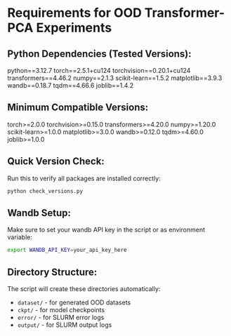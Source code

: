 # Requirements for OOD Transformer-PCA Experiments

## Python Dependencies (Tested Versions):
python==3.12.7
torch==2.5.1+cu124
torchvision==0.20.1+cu124
transformers==4.46.2
numpy==2.1.3
scikit-learn==1.5.2
matplotlib==3.9.3
wandb==0.18.7
tqdm==4.66.6
joblib==1.4.2

## Minimum Compatible Versions:
torch>=2.0.0
torchvision>=0.15.0
transformers>=4.20.0
numpy>=1.20.0
scikit-learn>=1.0.0
matplotlib>=3.0.0
wandb>=0.12.0
tqdm>=4.60.0
joblib>=1.0.0


## Quick Version Check:
Run this to verify all packages are installed correctly:
```bash
python check_versions.py
```

## Wandb Setup:
Make sure to set your wandb API key in the script or as environment variable:
```bash
export WANDB_API_KEY=your_api_key_here
```

## Directory Structure:
The script will create these directories automatically:
- `dataset/` - for generated OOD datasets
- `ckpt/` - for model checkpoints  
- `error/` - for SLURM error logs
- `output/` - for SLURM output logs
